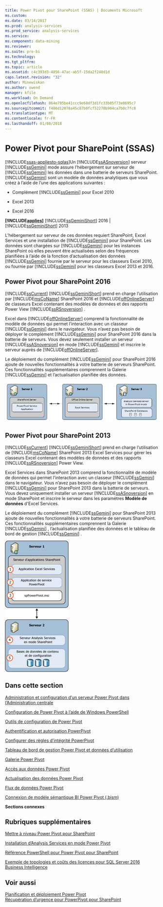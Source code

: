 ```yaml
---
title: Power Pivot pour SharePoint (SSAS) | Documents Microsoft
ms.custom: 
ms.date: 03/14/2017
ms.prod: analysis-services
ms.prod_service: analysis-services
ms.service: 
ms.component: data-mining
ms.reviewer: 
ms.suite: pro-bi
ms.technology: 
ms.tgt_pltfrm: 
ms.topic: article
ms.assetid: c4c393d3-4856-47ac-ab5f-15da2f240d1d
caps.latest.revision: "32"
author: Minewiskan
ms.author: owend
manager: kfile
ms.workload: On Demand
ms.openlocfilehash: 864e795be41ccc9e68df3d1fc33b05f73e0695c7
ms.sourcegitcommit: f486d12078a45c87b0fcf52270b904ca7b0c7fc8
ms.translationtype: MT
ms.contentlocale: fr-FR
ms.lasthandoff: 01/08/2018
---
```

# <a name="power-pivot-for-sharepoint-ssas"></a>Power Pivot pour SharePoint (SSAS)
[!INCLUDE[ssas-appliesto-sqlas](../../includes/ssas-appliesto-sqlas.md)]Un [!INCLUDE[ssASnoversion](../../includes/ssasnoversion-md.md)] serveur [!INCLUDE[ssGemini](../../includes/ssgemini-md.md)] mode assure l’hébergement sur serveur de [!INCLUDE[ssGemini](../../includes/ssgemini-md.md)] les données dans une batterie de serveurs SharePoint. [!INCLUDE[ssGemini](../../includes/ssgemini-md.md)] sont un modèle de données analytiques que vous créez à l’aide de l’une des applications suivantes :  
  
-   Complément [!INCLUDE[ssGemini](../../includes/ssgemini-md.md)] pour Excel 2010  
  
-   Excel 2013  
  
-   Excel 2016  
  
 **[!INCLUDE[applies](../../includes/applies-md.md)]**  [!INCLUDE[ssGeminiShort](../../includes/ssgeminishort-md.md)] 2016 | [!INCLUDE[ssGeminiShort](../../includes/ssgeminishort-md.md)] 2013  
  
 L’hébergement sur serveur de ces données requiert SharePoint, Excel Services et une installation de [!INCLUDE[ssGemini](../../includes/ssgemini-md.md)] pour SharePoint. Les données sont chargées sur [!INCLUDE[ssGemini](../../includes/ssgemini-md.md)] pour les instances SharePoint où elles peuvent être actualisées selon des fréquences planifiées à l’aide de la fonction d’actualisation des données [!INCLUDE[ssGemini](../../includes/ssgemini-md.md)] fournie par le serveur pour les classeurs Excel 2010, ou fournie par [!INCLUDE[ssGemini](../../includes/ssgemini-md.md)] pour les classeurs Excel 2013 et 2016.  
  
## <a name="power-pivot-for-sharepoint-2016"></a>Power Pivot pour SharePoint 2016  
 [!INCLUDE[ssCurrent](../../includes/sscurrent-md.md)] [!INCLUDE[ssGeminiShort](../../includes/ssgeminishort-md.md)] prend en charge l’utilisation par [!INCLUDE[msCoName](../../includes/msconame-md.md)] SharePoint 2016 et [!INCLUDE[offOnlineServer](../../includes/offonlineserver-md.md)] de classeurs Excel contenant des modèles de données et des rapports Power View [!INCLUDE[ssRSnoversion](../../includes/ssrsnoversion-md.md)] .  
  
 Excel dans [!INCLUDE[offOnlineServer](../../includes/offonlineserver-md.md)] comprend la fonctionnalité de modèle de données qui permet l’interaction avec un classeur [!INCLUDE[ssGemini](../../includes/ssgemini-md.md)] dans le navigateur. Vous n’avez pas besoin de déployer le complément [!INCLUDE[ssGemini](../../includes/ssgemini-md.md)] pour SharePoint 2016 dans la batterie de serveurs. Vous devez seulement installer un serveur [!INCLUDE[ssASnoversion](../../includes/ssasnoversion-md.md)] en mode [!INCLUDE[ssGemini](../../includes/ssgemini-md.md)] et inscrire le serveur auprès de [!INCLUDE[offOnlineServer](../../includes/offonlineserver-md.md)].  
  
 Le déploiement du complément [!INCLUDE[ssGemini](../../includes/ssgemini-md.md)] pour SharePoint 2016 ajoute de nouvelles fonctionnalités à votre batterie de serveurs SharePoint. Ces fonctionnalités supplémentaires comprennent la Galerie [!INCLUDE[ssGemini](../../includes/ssgemini-md.md)] et l’actualisation planifiée des données.  
  
 ![Serveur en Mode 3 de tableau croisé dynamique avec Office Online Server de l’alimentation SSAS](../../analysis-services/power-pivot-sharepoint/media/as-powerpivot-mode-3server-oos-deploy.png "SSAS Server en Mode 3 de tableau croisé dynamique avec Office Online Server de l’alimentation")  
  
## <a name="power-pivot-for-sharepoint-2013"></a>Power Pivot pour SharePoint 2013  
 [!INCLUDE[ssCurrent](../../includes/sscurrent-md.md)] [!INCLUDE[ssGeminiShort](../../includes/ssgeminishort-md.md)] prend en charge l’utilisation de [!INCLUDE[msCoName](../../includes/msconame-md.md)] SharePoint 2013 Excel Services pour gérer les classeurs Excel contenant des modèles de données et des rapports [!INCLUDE[ssRSnoversion](../../includes/ssrsnoversion-md.md)] Power View.  
  
 Excel Services dans SharePoint 2013 comprend la fonctionnalité de modèle de données qui permet l'interaction avec un classeur [!INCLUDE[ssGemini](../../includes/ssgemini-md.md)] dans le navigateur. Vous n’avez pas besoin de déployer le complément [!INCLUDE[ssGemini](../../includes/ssgemini-md.md)] pour SharePoint 2013 dans la batterie de serveurs. Vous devez uniquement installer un serveur [!INCLUDE[ssASnoversion](../../includes/ssasnoversion-md.md)] en mode SharePoint et inscrire le serveur dans les paramètres **Modèle de données** d'Excel Services.  
  
 Le déploiement du complément [!INCLUDE[ssGemini](../../includes/ssgemini-md.md)] pour SharePoint 2013 ajoute de nouvelles fonctionnalités à votre batterie de serveurs SharePoint. Ces fonctionnalités supplémentaires comprennent la Galerie [!INCLUDE[ssGemini](../../includes/ssgemini-md.md)] , l’actualisation planifiée des données et le tableau de bord de gestion [!INCLUDE[ssGemini](../../includes/ssgemini-md.md)] .  
  
 ![Déploiement de serveur SSAS PowerPivot Mode 2](../../analysis-services/power-pivot-sharepoint/media/as-powerpivot-mode-2server-deployment.gif "déploiement de serveur SSAS PowerPivot Mode 2")  
  
##  <a name="bkmk_RelatedContent"></a> Dans cette section  
 [Administration et configuration d’un serveur Power Pivot dans l’Administration centrale](../../analysis-services/power-pivot-sharepoint/power-pivot-server-administration-and-configuration-in-central-administration.md)  
  
 [Configuration de Power Pivot à l’aide de Windows PowerShell](../../analysis-services/power-pivot-sharepoint/power-pivot-configuration-using-windows-powershell.md)  
  
 [Outils de configuration de Power Pivot](../../analysis-services/power-pivot-sharepoint/power-pivot-configuration-tools.md)  
  
 [Authentification et autorisation PowerPivot](../../analysis-services/power-pivot-sharepoint/power-pivot-authentication-and-authorization.md)  
  
 [Configurer des règles d’intégrité PowerPivot](../../analysis-services/power-pivot-sharepoint/configure-power-pivot-health-rules.md)  
  
 [Tableau de bord de gestion Power Pivot et données d’utilisation](../../analysis-services/power-pivot-sharepoint/power-pivot-management-dashboard-and-usage-data.md)  
  
 [Galerie Power Pivot](http://msdn.microsoft.com/library/2a0db616-e08e-4062-aac8-979f8cad7794)  
  
 [Accès aux données Power Pivot](../../analysis-services/power-pivot-sharepoint/power-pivot-data-access.md)  
  
 [Actualisation des données Power Pivot](../../analysis-services/power-pivot-sharepoint/power-pivot-data-refresh.md)  
  
 [Flux de données Power Pivot](../../analysis-services/power-pivot-sharepoint/power-pivot-data-feeds.md)  
  
 [Connexion de modèle sémantique BI Power Pivot &#40;.bism&#41;](../../analysis-services/power-pivot-sharepoint/power-pivot-bi-semantic-model-connection-bism.md)  
  
 **Sections connexes**  
  
## <a name="additional-topics"></a>Rubriques supplémentaires  
 [Mettre à niveau Power Pivot pour SharePoint](../../database-engine/install-windows/upgrade-power-pivot-for-sharepoint.md)  
  
 [Installation d’Analysis Services en mode Power Pivot](../../analysis-services/instances/install-windows/install-analysis-services-in-power-pivot-mode.md)  
  
 [Référence PowerShell pour Power Pivot pour SharePoint](../../analysis-services/powershell/powershell-reference-for-power-pivot-for-sharepoint.md)  
  
 [Exemple de topologies et coûts des licences pour SQL Server 2016 Business Intelligence](http://msdn.microsoft.com/library/682b8711-407a-48d1-9807-415d4c24dad6)  
  
## <a name="see-also"></a>Voir aussi  
 [Planification et déploiement Power Pivot](http://go.microsoft.com/fwlink/?linkID=220972)   
 [Récupération d’urgence pour PowerPivot pour SharePoint](http://go.microsoft.com/fwlink/p/?LinkId=389570)  
  
  
